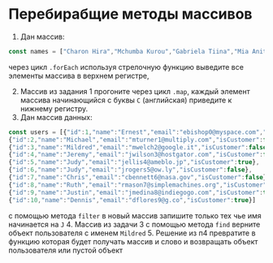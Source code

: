 # Перебирабщие методы массивов

1. Дан массив:

```javascript
const names = ["Charon Hira","Mchumba Kurou","Gabriela Tiina","Mia Anita","Aukusti Hughard","Célestine Ursula","Cyrilla Gráinne","Ophelia Vashti","Toirdelbach Mojca"]
```

через цикл `.forEach` используя стрелочную функцию выведите все элементы массива в верхнем регистре,  

2. Массив из задания 1 прогоните через цикл `.map`, каждый элемент массива начинающийся с буквы `C` (английская) приведите к нижнему регистру.
3. Дан массив данных:

```javascript
const users = [{"id":1,"name":"Ernest","email":"ebishop0@myspace.com","isCustomer":false},
{"id":2,"name":"Michael","email":"mturner1@multiply.com","isCustomer":false},
{"id":3,"name":"Mildred","email":"mwelch2@google.it","isCustomer":false},
{"id":4,"name":"Jeremy","email":"jwilson3@hostgator.com","isCustomer":false},
{"id":5,"name":"Judy","email":"jellis4@ameblo.jp","isCustomer":true},
{"id":6,"name":"Judy","email":"jrogers5@ow.ly","isCustomer":false},
{"id":7,"name":"Chris","email":"cbennett6@nasa.gov","isCustomer":false},
{"id":8,"name":"Ruth","email":"rmason7@simplemachines.org","isCustomer":true},
{"id":9,"name":"Justin","email":"jmedina8@indiegogo.com","isCustomer":true},
{"id":10,"name":"Dennis","email":"dflores9@g.co","isCustomer":true}]
```

с помощью метода `filter` в новый массив запишите только тех чье имя начинается на `J`
4. Массив из задачи 3 с помощью метода `find` верните объект пользователя с именем `Mildred`
5. Решение из п4 превратите в функцию которая будет получать массив и слово и возвращать объект пользователя или пустой объект